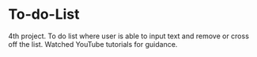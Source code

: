 # To-do-List

4th project. To do list where user is able to input text and remove or cross off the list. Watched YouTube tutorials for guidance.
